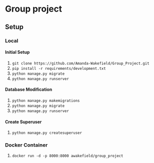 # Group project

## Setup

### Local

#### Initial Setup
1. `git clone https://github.com/Amanda-Wakefield/Group_Project.git`
2. `pip install -r requirements/development.txt`
3. `python manage.py migrate`
4. `python manage.py runserver`

#### Database Modification
1. `python manage.py makemigrations`
2. `python manage.py migrate`
3. `python manage.py runserver`

#### Create Superuser
1. `python manage.py createsuperuser`

### Docker Container
1. `docker run -d -p 8000:8000 awakefield/group_project`
